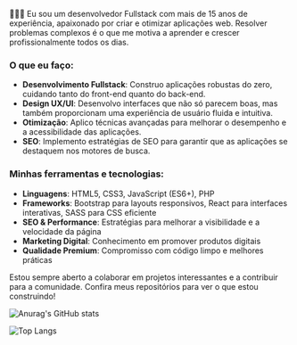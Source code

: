 🙋🏻‍♂️ Eu sou um desenvolvedor Fullstack com mais de 15 anos de experiência, apaixonado por criar e otimizar aplicações web. Resolver problemas complexos é o que me motiva a aprender e crescer profissionalmente todos os dias.

### O que eu faço:

- **Desenvolvimento Fullstack**: Construo aplicações robustas do zero, cuidando tanto do front-end quanto do back-end.
- **Design UX/UI**: Desenvolvo interfaces que não só parecem boas, mas também proporcionam uma experiência de usuário fluida e intuitiva.
- **Otimização**: Aplico técnicas avançadas para melhorar o desempenho e a acessibilidade das aplicações.
- **SEO**: Implemento estratégias de SEO para garantir que as aplicações se destaquem nos motores de busca.

### Minhas ferramentas e tecnologias:

- **Linguagens**: HTML5, CSS3, JavaScript (ES6+), PHP
- **Frameworks**: Bootstrap para layouts responsivos, React para interfaces interativas, SASS para CSS eficiente
- **SEO & Performance**: Estratégias para melhorar a visibilidade e a velocidade da página
- **Marketing Digital**: Conhecimento em promover produtos digitais
- **Qualidade Premium**: Compromisso com código limpo e melhores práticas

Estou sempre aberto a colaborar em projetos interessantes e a contribuir para a comunidade. Confira meus repositórios para ver o que estou construindo!


![Anurag's GitHub stats](https://github-readme-stats.vercel.app/api?username=ENardelli&show_icons=true&bg_color=00000000)

![Top Langs](https://github-readme-stats.vercel.app/api/top-langs/?username=ENardelli&hide_progress=true)



